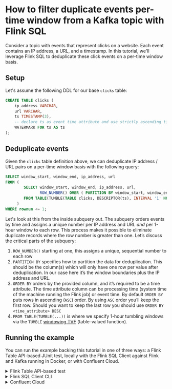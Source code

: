 <!-- title: How to filter duplicate events per-time window from a Kafka topic with Flink SQL -->
<!-- description: In this tutorial, learn how to filter duplicate events per-time window from a Kafka topic with Flink SQL, with step-by-step instructions and supporting code. -->

# How to filter duplicate events per-time window from a Kafka topic with Flink SQL

Consider a topic with events that represent clicks on a website. Each event contains an IP address, a URL, and a timestamp.
In this tutorial, we'll leverage Flink SQL to deduplicate these click events on a per-time window basis.

## Setup

Let's assume the following DDL for our base `clicks` table:

```sql
CREATE TABLE clicks (
    ip_address VARCHAR,
    url VARCHAR,
    ts TIMESTAMP(3),
    -- declare ts as event time attribute and use strictly ascending timestamp watermark strategy
    WATERMARK FOR ts AS ts
);
```

## Deduplicate events

Given the `clicks` table definition above, we can deduplicate IP address / URL pairs on a per-time window basis with the following query:

```sql
SELECT window_start, window_end, ip_address, url
FROM (
        SELECT window_start, window_end, ip_address, url,
               ROW_NUMBER() OVER ( PARTITION BY window_start, window_end, ip_address, url ORDER BY ts ) AS rownum
        FROM TABLE(TUMBLE(TABLE clicks, DESCRIPTOR(ts), INTERVAL '1' HOUR))
     )
WHERE rownum <= 1;
```

Let's look at this from the inside subquery out. The subquery orders events by time and assigns a unique number per IP address and URL *and* per 1-hour window to each row. This process makes it possible to eliminate duplicate records where the row number is greater than one. Let’s discuss the critical parts of the subquery:

1. `ROW_NUMBER()` starting at one, this assigns a unique, sequential number to each row
2. `PARTITION BY` specifies how to partition the data for deduplication. This should be the column(s) which will only have one row per value after deduplication. In our case here it’s the window boundaries plus the IP address and URL.
3. `ORDER BY` orders by the provided column, and it’s required to be a time attribute. The time attribute column can be processing time (system time of the machine running the Flink job) or event time. By default `ORDER BY` puts rows in ascending (`ASC`) order. By using `ASC` order you’ll keep the first row. Should you want to keep the last row you should use `ORDER BY <time_attribute> DESC`
4. `FROM TABLE(TUMBLE(...))` is where we specify 1-hour tumbling windows via the `TUMBLE` [windowing TVF](https://docs.confluent.io/cloud/current/flink/reference/queries/window-tvf.html) (table-valued function). 


## Running the example

You can run the example backing this tutorial in one of three ways: a Flink Table API-based JUnit test, locally with the Flink SQL Client 
against Flink and Kafka running in Docker, or with Confluent Cloud.

<details>
  <summary>Flink Table API-based test</summary>

  #### Prerequisites

  * Java 11, e.g., follow the OpenJDK installation instructions [here](https://openjdk.org/install/) if you don't have Java. 
  * Docker running via [Docker Desktop](https://docs.docker.com/desktop/) or [Docker Engine](https://docs.docker.com/engine/install/)

  #### Run the test

Run the following command to execute [FlinkSqlFindingDistinctTest#testFindDistinct](src/test/java/io/confluent/developer/FlinkSqlFindingDistinctTest.java):

  ```plaintext
  ./gradlew clean :deduplication-windowed:flinksql:test
  ```

  The test starts Kafka and Schema Registry with [Testcontainers](https://testcontainers.com/), runs the Flink SQL commands
  above against a local Flink `StreamExecutionEnvironment`, and ensures that the deduplicated results are what we expect.
</details>

<details>
  <summary>Flink SQL Client CLI</summary>

  #### Prerequisites

  * Docker running via [Docker Desktop](https://docs.docker.com/desktop/) or [Docker Engine](https://docs.docker.com/engine/install/)
  * [Docker Compose](https://docs.docker.com/compose/install/). Ensure that the command `docker compose version` succeeds.

  #### Run the commands

  First, start Flink and Kafka:

  ```shell
  docker compose -f ./docker/docker-compose-flinksql.yml up -d
  ```

  Next, open the Flink SQL Client CLI:

  ```shell
  docker exec -it flink-sql-client sql-client.sh
  ```

  Finally, run following SQL statements to create the `clicks` table backed by Kafka running in Docker, populate it with
  test data, and run the deduplication query.

  ```sql
  CREATE TABLE clicks (
      ip_address VARCHAR, 
      url VARCHAR,
      ts TIMESTAMP(3),
      -- declare ts as event time attribute and use strictly ascending timestamp watermark strategy
      WATERMARK FOR ts AS ts
  ) WITH (
      'connector' = 'kafka',
      'topic' = 'clicks',
      'properties.bootstrap.servers' = 'broker:9092',
      'scan.startup.mode' = 'earliest-offset',
      'key.format' = 'raw',
      'key.fields' = 'ip_address',
      'value.format' = 'avro-confluent',
      'value.avro-confluent.url' = 'http://schema-registry:8081',
      'value.fields-include' = 'EXCEPT_KEY'
  );
  ```

  ```sql
  INSERT INTO clicks
  VALUES ('10.0.0.1',  'https://acme.com/index.html',    TO_TIMESTAMP('2023-07-09 01:00:00')),
         ('10.0.0.12', 'https://amazon.com/index.html',  TO_TIMESTAMP('2023-07-09 01:10:00')),
         ('10.0.0.13', 'https://confluent/index.html',   TO_TIMESTAMP('2023-07-09 01:20:00')),
         ('10.0.0.1',  'https://acme.com/index.html',    TO_TIMESTAMP('2023-07-09 01:30:00')),
         ('10.0.0.12', 'https://amazon.com/index.html',  TO_TIMESTAMP('2023-07-09 01:40:00')),
         ('10.0.0.1',  'https://acme.com/index.html',    TO_TIMESTAMP('2023-07-09 02:10:00')),
         ('10.0.0.1',  'https://acme.com/index.html',    TO_TIMESTAMP('2023-07-09 03:10:00'));
  ```

  ```sql
  SELECT window_start, window_end, ip_address, url
  FROM (
         SELECT window_start, window_end, ip_address, url,
           ROW_NUMBER() OVER ( PARTITION BY window_start, window_end, ip_address, url ORDER BY ts ) AS rownum
         FROM TABLE(TUMBLE(TABLE clicks, DESCRIPTOR(ts), INTERVAL '1' HOUR))
        )
  WHERE rownum <= 1;
  ```

  The query output should look like this. Note that there is no row for the event that occurred at time `03:10:00` because the `03:00:00 - 04:00:00` window is still open.

  ```plaintext
             window_start              window_end                     ip_address                            url
  2023-07-09 01:00:00.000 2023-07-09 02:00:00.000                       10.0.0.1    https://acme.com/index.html
  2023-07-09 01:00:00.000 2023-07-09 02:00:00.000                      10.0.0.12  https://amazon.com/index.html
  2023-07-09 01:00:00.000 2023-07-09 02:00:00.000                      10.0.0.13   https://confluent/index.html
  2023-07-09 02:00:00.000 2023-07-09 03:00:00.000                       10.0.0.1    https://acme.com/index.html
  ```

  When you are finished, clean up the containers used for this tutorial by running:

  ```shell
  docker compose -f ./docker/docker-compose-flinksql.yml down
  ```

</details>

<details>
  <summary>Confluent Cloud</summary>

  #### Prerequisites

  * A [Confluent Cloud](https://confluent.cloud/signup) account
  * A Flink compute pool created in Confluent Cloud. Follow [this](https://docs.confluent.io/cloud/current/flink/get-started/quick-start-cloud-console.html) quick start to create one.

  #### Run the commands

  In the Confluent Cloud Console, navigate to your environment and then click the `Open SQL Workspace` button for the compute
  pool that you have created.

  Select the default catalog (Confluent Cloud environment) and database (Kafka cluster) to use with the dropdowns at the top right.

  Finally, run following SQL statements to create the `clicks` table, populate it with test data, and run the deduplication query.

  ```sql
  CREATE TABLE clicks (
      ip_address VARCHAR, 
      url VARCHAR,
      ts TIMESTAMP(3),
      -- declare ts as event time attribute and use strictly ascending timestamp watermark strategy
      WATERMARK FOR ts AS ts
  )
  DISTRIBUTED BY (ip_address) INTO 1 BUCKETS;
  ```

  ```sql
  INSERT INTO clicks
  VALUES ('10.0.0.1',  'https://acme.com/index.html',    TO_TIMESTAMP('2023-07-09 01:00:00')),
         ('10.0.0.12', 'https://amazon.com/index.html',  TO_TIMESTAMP('2023-07-09 01:10:00')),
         ('10.0.0.13', 'https://confluent/index.html',   TO_TIMESTAMP('2023-07-09 01:20:00')),
         ('10.0.0.1',  'https://acme.com/index.html',    TO_TIMESTAMP('2023-07-09 01:30:00')),
         ('10.0.0.12', 'https://amazon.com/index.html',  TO_TIMESTAMP('2023-07-09 01:40:00')),
         ('10.0.0.1',  'https://acme.com/index.html',    TO_TIMESTAMP('2023-07-09 02:10:00')),
         ('10.0.0.1',  'https://acme.com/index.html',    TO_TIMESTAMP('2023-07-09 03:10:00'));
  ```

  ```sql
  SELECT window_start, window_end, ip_address, url
  FROM (
         SELECT window_start, window_end, ip_address, url,
           ROW_NUMBER() OVER ( PARTITION BY window_start, window_end, ip_address, url ORDER BY ts ) AS rownum
         FROM TABLE(TUMBLE(TABLE clicks, DESCRIPTOR(ts), INTERVAL '1' HOUR))
        )
  WHERE rownum <= 1;
  ```

  The query output should look like this. Note that there is no row for the event that occurred at time `03:10:00` because the `03:00:00 - 04:00:00` window is still open.

  ![Query output](https://raw.githubusercontent.com/confluentinc/tutorials/master/deduplication-windowed/flinksql/img/query-output.png)

</details>
